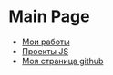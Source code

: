 # Main Page

* [Мои работы](https://kais-blkc.github.io/practice/)
* [Проекты JS](https://github.com/kais-blkc/js/)
* [Моя страница github](https://github.com/kais-blkc/)

